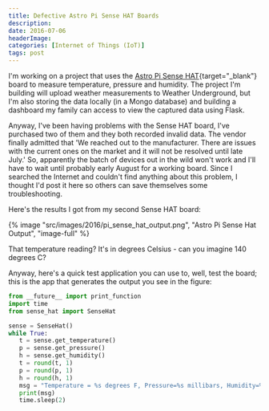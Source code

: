 ```yaml
---
title: Defective Astro Pi Sense HAT Boards
description: 
date: 2016-07-06
headerImage: 
categories: [Internet of Things (IoT)]
tags: post
---
```


I'm working on a project that uses the [Astro Pi Sense HAT](https://astro-pi.org/){target="_blank"} board to measure temperature, pressure and humidity. The project I'm building will upload weather measurements to Weather Underground, but I'm also storing the data locally (in a Mongo database) and building a dashboard my family can access to view the captured data using Flask.

Anyway, I've been having problems with the Sense HAT board, I've purchased two of them and they both recorded invalid data. The vendor finally admitted that 'We reached out to the manufacturer. There are issues with the current ones on the market and it will not be resolved until late July.' So, apparently the batch of devices out in the wild won't work and I'll have to wait until probably early August for a working board. Since I searched the Internet and couldn't find anything about this problem, I thought I'd post it here so others can save themselves some troubleshooting.

Here's the results I got from my second Sense HAT board:

{% image "src/images/2016/pi_sense_hat_output.png", "Astro Pi Sense Hat Output", "image-full" %}

That temperature reading? It's in degrees Celsius - can you imagine 140 degrees C?

Anyway, here's a quick test application you can use to, well, test the board; this is the app that generates the output you see in the figure:

```python
from __future__ import print_function
import time
from sense_hat import SenseHat

sense = SenseHat()
while True:
   t = sense.get_temperature()
   p = sense.get_pressure()
   h = sense.get_humidity()
   t = round(t, 1)
   p = round(p, 1)
   h = round(h, 1)
   msg = "Temperature = %s degrees F, Pressure=%s millibars, Humidity=%s percent" % (t, p, h)
   print(msg)
   time.sleep(2)
```